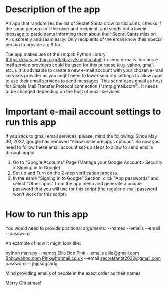 # Description of the app

An app that randomizes the list of Secret Santa draw participants, checks if the same person isn't the giver and recipient, and sends out a lovely message to participants informing them about their Secret Santa mission.  All discreetly and seamlessly. Only recipients of the email know their special person to provide a gift for.

The app makes use of the smtplib Python library (https://docs.python.org/3/library/smtplib.html) to send e-mails. Various e-mail service providers could be used for this purpose (e.g. yahoo, gmail, etc..). It is advisable to create a new e-mail account with your chosen e-mail services provider as you might need to lower security settings to allow apps to use their email services to send messages. This script uses gmail as host for Simple Mail Transfer Protocol connection ("smtp.gmail.com"). It needs to be changed depending on the host of email services.   

# Important e-mail account settings to run this app

If you stick to gmail email services, please, mind the following: Since May 30, 2022, google has removed "Allow unsecure apps options". So now you need to follow these email account set-up steps to allow to send emails through apps:
1. Go to "Google Accounts" Page (Manage your Google Account> Security > Signing in to Google)
2. Set up and Turn on the 2-step verification process.
3. In the same "Signing in to Google" Section, click "App passwords" and select "Other apps" from the app menu and generate a unique password that you will use for this script (the regular e-mail password won't work for this script).

# How to run this app

You would need to provide positional arguments: --names --emails --email --password

An example of how it might look like:

python main.py --names Ellie Bob Pink --emails ellie@gmail.com Bob@yahoo.com Pink@hotmail.co.uk --email secretsanta2022@gmail.com password -- jhjgsdgshdg

Mind providing emails of people in the exact order as their names 

Merry Christmas! 
